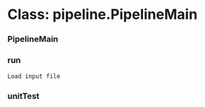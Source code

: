 # Class: pipeline.PipelineMain



    
      
### PipelineMain




    
### run




    
      
    Load input file  
### unitTest




    
